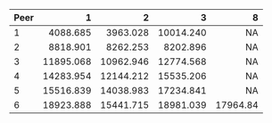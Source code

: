|Peer |         1|         2|         3|        8|
|:----|---------:|---------:|---------:|--------:|
|1    |  4088.685|  3963.028| 10014.240|       NA|
|2    |  8818.901|  8262.253|  8202.896|       NA|
|3    | 11895.068| 10962.946| 12774.568|       NA|
|4    | 14283.954| 12144.212| 15535.206|       NA|
|5    | 15516.839| 14038.983| 17234.841|       NA|
|6    | 18923.888| 15441.715| 18981.039| 17964.84|
